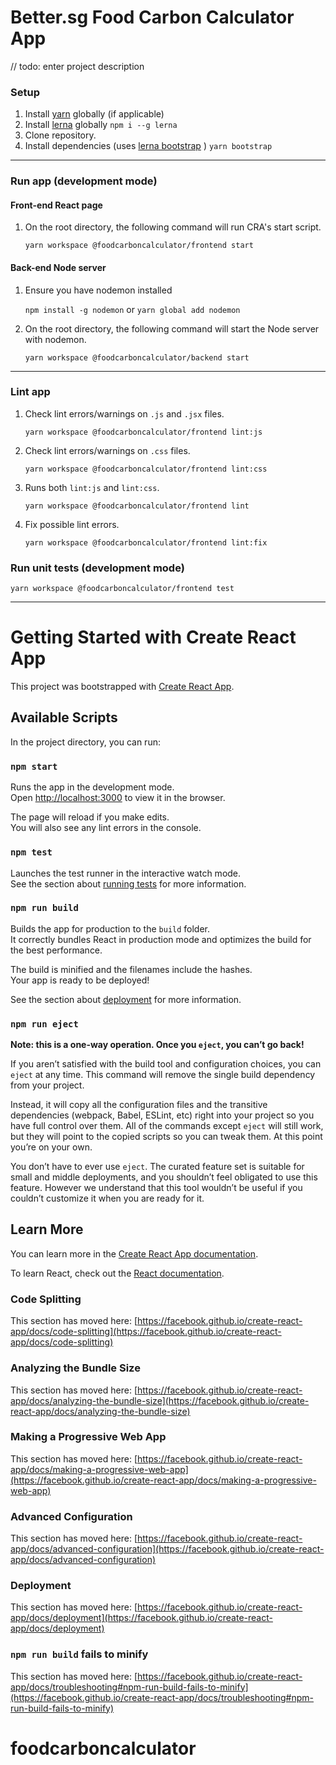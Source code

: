 # Better.sg Food Carbon Calculator App

// todo: enter project description
### Setup

1) Install [yarn](https://classic.yarnpkg.com/en/docs/install) globally (if applicable)
2) Install [lerna](https://github.com/lerna/lerna) globally
`npm i --g lerna`
3) Clone repository.
4) Install dependencies (uses [lerna bootstrap](https://github.com/lerna/lerna/tree/main/commands/bootstrap) )
`yarn bootstrap`
---
### Run app (development mode)

#### Front-end React page
1) On the root directory, the following command will run CRA's start script.

    `yarn workspace @foodcarboncalculator/frontend start`

#### Back-end Node server
1) Ensure you have nodemon installed

    `npm install -g nodemon` or `yarn global add nodemon`

1) On the root directory, the following command will start the Node server with nodemon.

    `yarn workspace @foodcarboncalculator/backend start`
---
### Lint app

1) Check lint errors/warnings on `.js` and `.jsx` files.

    `yarn workspace @foodcarboncalculator/frontend lint:js`

1) Check lint errors/warnings on `.css` files.

    `yarn workspace @foodcarboncalculator/frontend lint:css`

1) Runs both `lint:js` and `lint:css`.

    `yarn workspace @foodcarboncalculator/frontend lint`

1) Fix possible lint errors.

    `yarn workspace @foodcarboncalculator/frontend lint:fix`

### Run unit tests (development mode)

`yarn workspace @foodcarboncalculator/frontend test`

-----

# Getting Started with Create React App

This project was bootstrapped with [Create React App](https://github.com/facebook/create-react-app).

## Available Scripts

In the project directory, you can run:

### `npm start`

Runs the app in the development mode.\
Open [http://localhost:3000](http://localhost:3000) to view it in the browser.

The page will reload if you make edits.\
You will also see any lint errors in the console.

### `npm test`

Launches the test runner in the interactive watch mode.\
See the section about [running tests](https://facebook.github.io/create-react-app/docs/running-tests) for more information.

### `npm run build`

Builds the app for production to the `build` folder.\
It correctly bundles React in production mode and optimizes the build for the best performance.

The build is minified and the filenames include the hashes.\
Your app is ready to be deployed!

See the section about [deployment](https://facebook.github.io/create-react-app/docs/deployment) for more information.

### `npm run eject`

**Note: this is a one-way operation. Once you `eject`, you can’t go back!**

If you aren’t satisfied with the build tool and configuration choices, you can `eject` at any time. This command will remove the single build dependency from your project.

Instead, it will copy all the configuration files and the transitive dependencies (webpack, Babel, ESLint, etc) right into your project so you have full control over them. All of the commands except `eject` will still work, but they will point to the copied scripts so you can tweak them. At this point you’re on your own.

You don’t have to ever use `eject`. The curated feature set is suitable for small and middle deployments, and you shouldn’t feel obligated to use this feature. However we understand that this tool wouldn’t be useful if you couldn’t customize it when you are ready for it.

## Learn More

You can learn more in the [Create React App documentation](https://facebook.github.io/create-react-app/docs/getting-started).

To learn React, check out the [React documentation](https://reactjs.org/).

### Code Splitting

This section has moved here: [https://facebook.github.io/create-react-app/docs/code-splitting](https://facebook.github.io/create-react-app/docs/code-splitting)

### Analyzing the Bundle Size

This section has moved here: [https://facebook.github.io/create-react-app/docs/analyzing-the-bundle-size](https://facebook.github.io/create-react-app/docs/analyzing-the-bundle-size)

### Making a Progressive Web App

This section has moved here: [https://facebook.github.io/create-react-app/docs/making-a-progressive-web-app](https://facebook.github.io/create-react-app/docs/making-a-progressive-web-app)

### Advanced Configuration

This section has moved here: [https://facebook.github.io/create-react-app/docs/advanced-configuration](https://facebook.github.io/create-react-app/docs/advanced-configuration)

### Deployment

This section has moved here: [https://facebook.github.io/create-react-app/docs/deployment](https://facebook.github.io/create-react-app/docs/deployment)

### `npm run build` fails to minify

This section has moved here: [https://facebook.github.io/create-react-app/docs/troubleshooting#npm-run-build-fails-to-minify](https://facebook.github.io/create-react-app/docs/troubleshooting#npm-run-build-fails-to-minify)
# foodcarboncalculator
